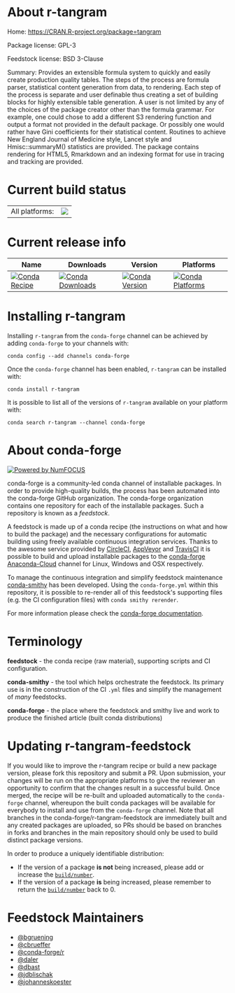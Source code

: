 About r-tangram
===============

Home: https://CRAN.R-project.org/package=tangram

Package license: GPL-3

Feedstock license: BSD 3-Clause

Summary: Provides an extensible formula system to quickly and easily create production quality tables. The steps of the process are formula parser, statistical content generation from data, to rendering. Each step of the process is separate and user definable thus creating a set of building blocks for highly extensible table generation. A user is not limited by any of the  choices of the package creator other than the formula grammar. For example, one could chose to add a different S3 rendering function and output a format not provided in the default package. Or possibly one would rather have Gini coefficients for their statistical content. Routines to achieve New England Journal of Medicine style, Lancet style and Hmisc::summaryM() statistics are provided. The package contains rendering for HTML5, Rmarkdown and an indexing format for use in tracing and tracking are provided.



Current build status
====================


<table><tr><td>All platforms:</td>
    <td>
      <a href="https://dev.azure.com/conda-forge/feedstock-builds/_build/latest?definitionId=1706&branchName=master">
        <img src="https://dev.azure.com/conda-forge/feedstock-builds/_apis/build/status/r-tangram-feedstock?branchName=master">
      </a>
    </td>
  </tr>
</table>

Current release info
====================

| Name | Downloads | Version | Platforms |
| --- | --- | --- | --- |
| [![Conda Recipe](https://img.shields.io/badge/recipe-r--tangram-green.svg)](https://anaconda.org/conda-forge/r-tangram) | [![Conda Downloads](https://img.shields.io/conda/dn/conda-forge/r-tangram.svg)](https://anaconda.org/conda-forge/r-tangram) | [![Conda Version](https://img.shields.io/conda/vn/conda-forge/r-tangram.svg)](https://anaconda.org/conda-forge/r-tangram) | [![Conda Platforms](https://img.shields.io/conda/pn/conda-forge/r-tangram.svg)](https://anaconda.org/conda-forge/r-tangram) |

Installing r-tangram
====================

Installing `r-tangram` from the `conda-forge` channel can be achieved by adding `conda-forge` to your channels with:

```
conda config --add channels conda-forge
```

Once the `conda-forge` channel has been enabled, `r-tangram` can be installed with:

```
conda install r-tangram
```

It is possible to list all of the versions of `r-tangram` available on your platform with:

```
conda search r-tangram --channel conda-forge
```


About conda-forge
=================

[![Powered by NumFOCUS](https://img.shields.io/badge/powered%20by-NumFOCUS-orange.svg?style=flat&colorA=E1523D&colorB=007D8A)](http://numfocus.org)

conda-forge is a community-led conda channel of installable packages.
In order to provide high-quality builds, the process has been automated into the
conda-forge GitHub organization. The conda-forge organization contains one repository
for each of the installable packages. Such a repository is known as a *feedstock*.

A feedstock is made up of a conda recipe (the instructions on what and how to build
the package) and the necessary configurations for automatic building using freely
available continuous integration services. Thanks to the awesome service provided by
[CircleCI](https://circleci.com/), [AppVeyor](https://www.appveyor.com/)
and [TravisCI](https://travis-ci.com/) it is possible to build and upload installable
packages to the [conda-forge](https://anaconda.org/conda-forge)
[Anaconda-Cloud](https://anaconda.org/) channel for Linux, Windows and OSX respectively.

To manage the continuous integration and simplify feedstock maintenance
[conda-smithy](https://github.com/conda-forge/conda-smithy) has been developed.
Using the ``conda-forge.yml`` within this repository, it is possible to re-render all of
this feedstock's supporting files (e.g. the CI configuration files) with ``conda smithy rerender``.

For more information please check the [conda-forge documentation](https://conda-forge.org/docs/).

Terminology
===========

**feedstock** - the conda recipe (raw material), supporting scripts and CI configuration.

**conda-smithy** - the tool which helps orchestrate the feedstock.
                   Its primary use is in the construction of the CI ``.yml`` files
                   and simplify the management of *many* feedstocks.

**conda-forge** - the place where the feedstock and smithy live and work to
                  produce the finished article (built conda distributions)


Updating r-tangram-feedstock
============================

If you would like to improve the r-tangram recipe or build a new
package version, please fork this repository and submit a PR. Upon submission,
your changes will be run on the appropriate platforms to give the reviewer an
opportunity to confirm that the changes result in a successful build. Once
merged, the recipe will be re-built and uploaded automatically to the
`conda-forge` channel, whereupon the built conda packages will be available for
everybody to install and use from the `conda-forge` channel.
Note that all branches in the conda-forge/r-tangram-feedstock are
immediately built and any created packages are uploaded, so PRs should be based
on branches in forks and branches in the main repository should only be used to
build distinct package versions.

In order to produce a uniquely identifiable distribution:
 * If the version of a package **is not** being increased, please add or increase
   the [``build/number``](https://conda.io/docs/user-guide/tasks/build-packages/define-metadata.html#build-number-and-string).
 * If the version of a package **is** being increased, please remember to return
   the [``build/number``](https://conda.io/docs/user-guide/tasks/build-packages/define-metadata.html#build-number-and-string)
   back to 0.

Feedstock Maintainers
=====================

* [@bgruening](https://github.com/bgruening/)
* [@cbrueffer](https://github.com/cbrueffer/)
* [@conda-forge/r](https://github.com/conda-forge/r/)
* [@daler](https://github.com/daler/)
* [@dbast](https://github.com/dbast/)
* [@jdblischak](https://github.com/jdblischak/)
* [@johanneskoester](https://github.com/johanneskoester/)

